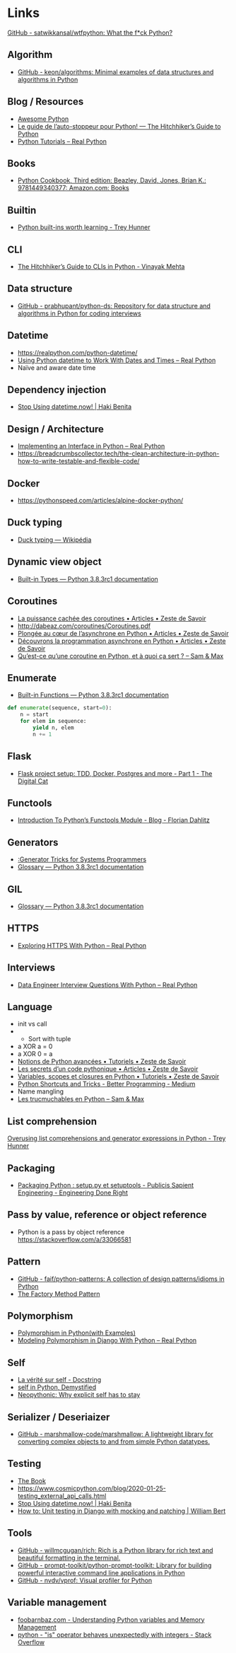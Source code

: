# Links

[GitHub - satwikkansal/wtfpython: What the f*ck Python?](https://github.com/satwikkansal/wtfpython)

## Algorithm

* [GitHub - keon/algorithms: Minimal examples of data structures and algorithms in Python](https://github.com/keon/algorithms)

## Blog / Resources

* [Awesome Python](https://awesome-python.com/)
* [Le guide de l’auto-stoppeur pour Python! — The Hitchhiker’s Guide to Python](https://python-guide-pt-br.readthedocs.io/fr/latest/index.html)
* [Python Tutorials – Real Python](https://realpython.com/)

## Books

* [Python Cookbook, Third edition: Beazley, David, Jones, Brian K.: 9781449340377: Amazon.com: Books](https://www.amazon.com/Python-Cookbook-Third-David-Beazley-dp-1449340377/dp/1449340377/ref=mt_paperback?_encoding=UTF8&me=&qid=)

## Builtin

* [Python built-ins worth learning - Trey Hunner](https://treyhunner.com/2019/05/python-builtins-worth-learning/)

## CLI

* [The Hitchhiker’s Guide to CLIs in Python - Vinayak Mehta](https://vinayak.io/2020/05/04/the-hitchhikers-guide-to-clis-in-python/)

## Data structure

* [GitHub - prabhupant/python-ds: Repository for data structure and algorithms in Python for coding interviews](https://github.com/prabhupant/python-ds)

## Datetime

* https://realpython.com/python-datetime/
* [Using Python datetime to Work With Dates and Times – Real Python](https://realpython.com/python-datetime/#programming-with-dates-and-times)
* Naïve and aware date time

## Dependency injection

* [Stop Using datetime.now! | Haki Benita](https://hakibenita.com/python-dependency-injection#naive-approach)

## Design / Architecture

* [Implementing an Interface in Python – Real Python](https://realpython.com/python-interface/)
* https://breadcrumbscollector.tech/the-clean-architecture-in-python-how-to-write-testable-and-flexible-code/

## Docker

* https://pythonspeed.com/articles/alpine-docker-python/

## Duck typing

* [Duck typing — Wikipédia](https://fr.wikipedia.org/wiki/Duck_typing)

## Dynamic view object

* [Built-in Types — Python 3.8.3rc1 documentation](https://docs.python.org/3/library/stdtypes.html#dictionary-view-objects)

## Coroutines

* [La puissance cachée des coroutines • Articles • Zeste de Savoir](https://zestedesavoir.com/articles/152/la-puissance-cachee-des-coroutines/)
* http://dabeaz.com/coroutines/Coroutines.pdf
* [Plongée au cœur de l’asynchrone en Python • Articles • Zeste de Savoir](https://zestedesavoir.com/articles/3306/plongee-au-coeur-de-lasynchrone-en-python/)
* [Découvrons la programmation asynchrone en Python • Articles • Zeste de Savoir](https://zestedesavoir.com/articles/1568/decouvrons-la-programmation-asynchrone-en-python/)
* [Qu’est-ce qu’une coroutine en Python, et à quoi ça sert ? – Sam & Max](http://sametmax.com/quest-ce-quune-coroutine-en-python-et-a-quoi-ca-sert/)

## Enumerate

* [Built-in Functions — Python 3.8.3rc1 documentation](https://docs.python.org/3/library/functions.html#enumerate)

```python
def enumerate(sequence, start=0):
    n = start
    for elem in sequence:
        yield n, elem
        n += 1

```

## Flask

* [Flask project setup: TDD, Docker, Postgres and more - Part 1 - The Digital Cat](https://www.thedigitalcatonline.com/blog/2020/07/05/flask-project-setup-tdd-docker-postgres-and-more-part-1/)

## Functools

* [Introduction To Python’s Functools Module - Blog - Florian Dahlitz](https://florian-dahlitz.de/blog/introduction-to-functools)

## Generators

* [:Generator Tricks for Systems Programmers](http://www.dabeaz.com/generators/)
* [Glossary — Python 3.8.3rc1 documentation](https://docs.python.org/3/glossary.html#term-generator)

## GIL

* [Glossary — Python 3.8.3rc1 documentation](https://docs.python.org/3/glossary.html#term-global-interpreter-lock)

## HTTPS

* [Exploring HTTPS With Python – Real Python](https://realpython.com/python-https/)

## Interviews

* [Data Engineer Interview Questions With Python – Real Python](https://realpython.com/data-engineer-interview-questions-python/#becoming-a-data-engineer)

## Language

* init vs call
* * Sort with tuple 
* a XOR a = 0
* a XOR 0 = a
* [Notions de Python avancées • Tutoriels • Zeste de Savoir](https://zestedesavoir.com/tutoriels/954/notions-de-python-avancees/)
* [Les secrets d’un code pythonique • Articles • Zeste de Savoir](https://zestedesavoir.com/articles/1079/les-secrets-dun-code-pythonique/)
* [Variables, scopes et closures en Python • Tutoriels • Zeste de Savoir](https://zestedesavoir.com/tutoriels/3163/variables-scopes-et-closures-en-python/)
* [Python Shortcuts and Tricks - Better Programming - Medium](https://medium.com/better-programming/python-shortcut-tricks-18d676eb58ce)
* Name mangling 
* [Les trucmuchables en Python – Sam & Max](http://sametmax.com/les-trucmuchables-en-python/)

## List comprehension

[Overusing list comprehensions and generator expressions in Python - Trey Hunner](https://treyhunner.com/2019/03/abusing-and-overusing-list-comprehensions-in-python/)

## Packaging

* [Packaging Python : setup.py et setuptools - Publicis Sapient Engineering - Engineering Done Right](https://blog.engineering.publicissapient.fr/2020/06/04/packaging-python-setup-py-et-setuptools/)

## Pass by value, reference or object reference

* Python is a pass by object reference https://stackoverflow.com/a/33066581

## Pattern

* [GitHub - faif/python-patterns: A collection of design patterns/idioms in Python](https://github.com/faif/python-patterns)
* [The Factory Method Pattern](https://python-patterns.guide/gang-of-four/factory-method/#dodge-use-dependency-injection)

## Polymorphism

* [Polymorphism in Python(with Examples)](https://www.programiz.com/python-programming/polymorphism)
* [Modeling Polymorphism in Django With Python – Real Python](https://realpython.com/modeling-polymorphism-django-python/#what-is-polymorphism)

## Self

* [La vérité sur self - Docstring](https://www.docstring.fr/blog/la-verite-sur-self/)
* [self in Python, Demystified](https://www.programiz.com/article/python-self-why)
* [Neopythonic: Why explicit self has to stay](https://neopythonic.blogspot.com/2008/10/why-explicit-self-has-to-stay.html)

## Serializer / Deseriaizer

* [GitHub - marshmallow-code/marshmallow: A lightweight library for converting complex objects to and from simple Python datatypes.](https://github.com/marshmallow-code/marshmallow)

## Testing

* [The Book](http://www.obeythetestinggoat.com/pages/book.html#toc)
* https://www.cosmicpython.com/blog/2020-01-25-testing_external_api_calls.html
* [Stop Using datetime.now! | Haki Benita](https://hakibenita.com/python-dependency-injection#naive-approach)
* [How to: Unit testing in Django with mocking and patching | William Bert](https://williambert.online/2011/07/how-to-unit-testing-in-django-with-mocking-and-patching/)

## Tools

* [GitHub - willmcgugan/rich: Rich is a Python library for rich text and beautiful formatting in the terminal.](https://github.com/willmcgugan/rich)
* [GitHub - prompt-toolkit/python-prompt-toolkit: Library for building powerful interactive command line applications in Python](https://github.com/prompt-toolkit/python-prompt-toolkit)
* [GitHub - nvdv/vprof: Visual profiler for Python](https://github.com/nvdv/vprof)

## Variable management

* [foobarnbaz.com - Understanding Python variables and Memory Management](http://foobarnbaz.com/2012/07/08/understanding-python-variables/)
* [python - "is" operator behaves unexpectedly with integers - Stack Overflow](https://stackoverflow.com/questions/306313/is-operator-behaves-unexpectedly-with-integers)
